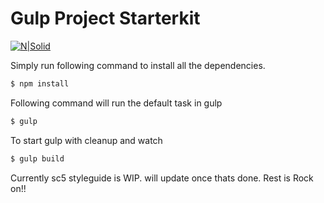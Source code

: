 # Gulp Project Starterkit

[![N|Solid](https://travis-ci.org/designerdevil/GulpStarter.svg?branch=master)](https://travis-ci.org/designerdevil/GulpStarter.svg?branch=master)

Simply run following command to install all the dependencies.
```sh
$ npm install
```
Following command will run the default task in gulp
```sh
$ gulp
```

To start gulp with cleanup and watch
```sh
$ gulp build
```

Currently sc5 styleguide is WIP. will update once thats done. Rest is Rock on!!